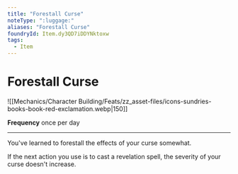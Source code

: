 ```yaml
---
title: "Forestall Curse"
noteType: ":luggage:"
aliases: "Forestall Curse"
foundryId: Item.dy3QD7iDDYNktoxw
tags:
  - Item
---
```


# Forestall Curse
![[Mechanics/Character Building/Feats/zz_asset-files/icons-sundries-books-book-red-exclamation.webp|150]]

**Frequency** once per day

* * *

You've learned to forestall the effects of your curse somewhat.

If the next action you use is to cast a revelation spell, the severity of your curse doesn't increase.
